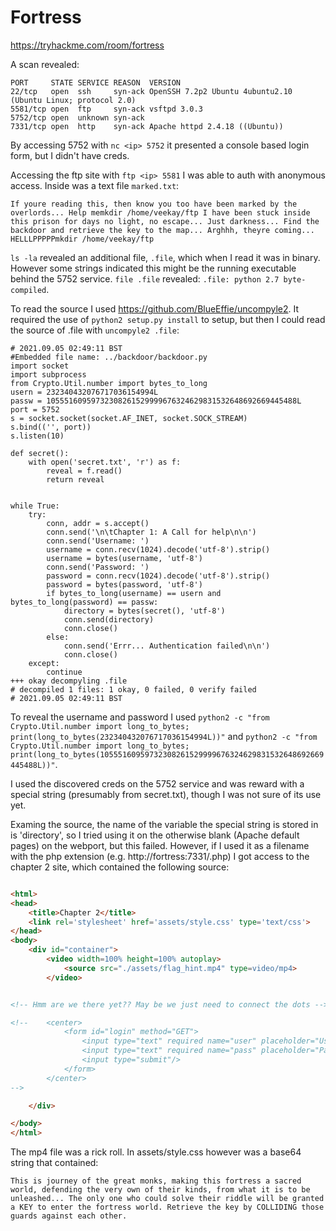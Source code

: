 # Fortress

https://tryhackme.com/room/fortress

A scan revealed:

```
PORT     STATE SERVICE REASON  VERSION
22/tcp   open  ssh     syn-ack OpenSSH 7.2p2 Ubuntu 4ubuntu2.10 (Ubuntu Linux; protocol 2.0)
5581/tcp open  ftp     syn-ack vsftpd 3.0.3
5752/tcp open  unknown syn-ack
7331/tcp open  http    syn-ack Apache httpd 2.4.18 ((Ubuntu))
```

By accessing 5752 with `nc <ip> 5752` it presented a console based login form, but I didn't have creds.

Accessing the ftp site with `ftp <ip> 5581` I was able to auth with anonymous access. Inside was a text file `marked.txt`:

```
If youre reading this, then know you too have been marked by the overlords... Help memkdir /home/veekay/ftp I have been stuck inside this prison for days no light, no escape... Just darkness... Find the backdoor and retrieve the key to the map... Arghhh, theyre coming... HELLLPPPPPmkdir /home/veekay/ftp
```

`ls -la` revealed an additional file, `.file`, which when I read it was in binary. However some strings indicated this might be the running executable behind the 5752 service. `file .file` revealed: `.file: python 2.7 byte-compiled`.

To read the source I used https://github.com/BlueEffie/uncompyle2. It required the use of `python2 setup.py install` to setup, but then I could read the source of .file with `uncompyle2 .file`:

```
# 2021.09.05 02:49:11 BST
#Embedded file name: ../backdoor/backdoor.py
import socket
import subprocess
from Crypto.Util.number import bytes_to_long
usern = 232340432076717036154994L
passw = 10555160959732308261529999676324629831532648692669445488L
port = 5752
s = socket.socket(socket.AF_INET, socket.SOCK_STREAM)
s.bind(('', port))
s.listen(10)

def secret():
    with open('secret.txt', 'r') as f:
        reveal = f.read()
        return reveal


while True:
    try:
        conn, addr = s.accept()
        conn.send('\n\tChapter 1: A Call for help\n\n')
        conn.send('Username: ')
        username = conn.recv(1024).decode('utf-8').strip()
        username = bytes(username, 'utf-8')
        conn.send('Password: ')
        password = conn.recv(1024).decode('utf-8').strip()
        password = bytes(password, 'utf-8')
        if bytes_to_long(username) == usern and bytes_to_long(password) == passw:
            directory = bytes(secret(), 'utf-8')
            conn.send(directory)
            conn.close()
        else:
            conn.send('Errr... Authentication failed\n\n')
            conn.close()
    except:
        continue
+++ okay decompyling .file
# decompiled 1 files: 1 okay, 0 failed, 0 verify failed
# 2021.09.05 02:49:11 BST
```

To reveal the username and password I used `python2 -c "from Crypto.Util.number import long_to_bytes; print(long_to_bytes(232340432076717036154994L))"` and `python2 -c "from Crypto.Util.number import long_to_bytes; print(long_to_bytes(10555160959732308261529999676324629831532648692669445488L))"`.

I used the discovered creds on the 5752 service and was reward with a special string (presumably from secret.txt), though I was not sure of its use yet.

Examing the source, the name of the variable the special string is stored in is 'directory', so I tried using it on the otherwise blank (Apache default pages) on the webport, but this failed. However, if I used it as a filename with the php extension (e.g. http://fortress:7331/<string>.php) I got access to the chapter 2 site, which contained the following source:
    
```html

<html>
<head>
	<title>Chapter 2</title>
	<link rel='stylesheet' href='assets/style.css' type='text/css'>
</head>
<body>
	<div id="container">
        <video width=100% height=100% autoplay>
            <source src="./assets/flag_hint.mp4" type=video/mp4>
        </video>


<!-- Hmm are we there yet?? May be we just need to connect the dots -->

<!--    <center>
			<form id="login" method="GET">
				<input type="text" required name="user" placeholder="Username"/><br/>
				<input type="text" required name="pass" placeholder="Password" /><br/>
				<input type="submit"/>
			</form>
		</center>
-->

    </div>

</body>
</html>    
```
    
The mp4 file was a rick roll. In assets/style.css however was a base64 string that contained:
    
```This is journey of the great monks, making this fortress a sacred world, defending the very own of their kinds, from what it is to be unleashed... The only one who could solve their riddle will be granted a KEY to enter the fortress world. Retrieve the key by COLLIDING those guards against each other.```
    
